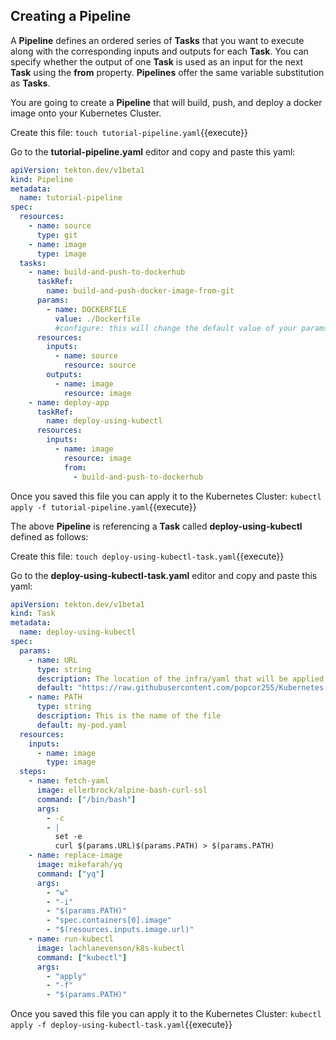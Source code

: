## Creating a Pipeline

A **Pipeline** defines an ordered series of **Tasks** that you want to execute
along with the corresponding inputs and outputs for each **Task**. You can specify whether the output of one
**Task** is used as an input for the next **Task** using the **from** property.
**Pipelines** offer the same variable substitution as **Tasks**.

You are going to create a **Pipeline** that will build, push, and deploy a docker image onto your Kubernetes Cluster.

Create this file: `touch tutorial-pipeline.yaml`{{execute}}

Go to the **tutorial-pipeline.yaml**  editor and copy and paste this yaml:

```yaml
apiVersion: tekton.dev/v1beta1
kind: Pipeline
metadata:
  name: tutorial-pipeline
spec:
  resources:
    - name: source
      type: git
    - name: image
      type: image
  tasks:
    - name: build-and-push-to-dockerhub
      taskRef:
        name: build-and-push-docker-image-from-git
      params:
        - name: DOCKERFILE
          value: ./Dockerfile
          #configure: this will change the default value of your params in your tasks
      resources:
        inputs:
          - name: source
            resource: source
        outputs:
          - name: image
            resource: image
    - name: deploy-app
      taskRef:
        name: deploy-using-kubectl
      resources:
        inputs:
          - name: image
            resource: image
            from:
              - build-and-push-to-dockerhub
```

Once you saved this file you can apply it to the Kubernetes Cluster:
`kubectl apply -f tutorial-pipeline.yaml`{{execute}}


The above **Pipeline** is referencing a **Task** called **deploy-using-kubectl** defined as follows:

Create this file: `touch deploy-using-kubectl-task.yaml`{{execute}}

Go to the **deploy-using-kubectl-task.yaml**  editor and copy and paste this yaml:

```yaml
apiVersion: tekton.dev/v1beta1
kind: Task
metadata:
  name: deploy-using-kubectl
spec:
  params:
    - name: URL
      type: string
      description: The location of the infra/yaml that will be applied
      default: "https://raw.githubusercontent.com/popcor255/Kubernetes-Objects/master/pods/"
    - name: PATH
      type: string
      description: This is the name of the file
      default: my-pod.yaml
  resources:
    inputs:
      - name: image
        type: image
  steps:
    - name: fetch-yaml
      image: ellerbrock/alpine-bash-curl-ssl
      command: ["/bin/bash"]
      args:
        - -c
        - |
          set -e
          curl $(params.URL)$(params.PATH) > $(params.PATH)
    - name: replace-image
      image: mikefarah/yq
      command: ["yq"]
      args:
        - "w"
        - "-i"
        - "$(params.PATH)"
        - "spec.containers[0].image"
        - "$(resources.inputs.image.url)"
    - name: run-kubectl
      image: lachlanevenson/k8s-kubectl
      command: ["kubectl"]
      args:
        - "apply"
        - "-f"
        - "$(params.PATH)"
```

Once you saved this file you can apply it to the Kubernetes Cluster:
`kubectl apply -f deploy-using-kubectl-task.yaml`{{execute}}


